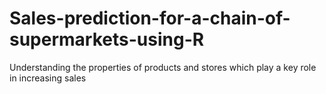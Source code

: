 # Sales-prediction-for-a-chain-of-supermarkets-using-R
Understanding the properties of products and stores which play a key role in increasing sales
